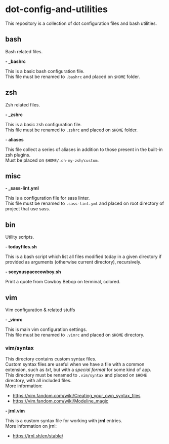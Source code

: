 # dot-config-and-utilities
This repository is a collection of dot configuration files and bash utilities.

## bash
Bash related files.

**- _bashrc**

This is a basic bash configuration file.  
This file must be renamed to `.bashrc` and placed on `$HOME` folder.

## zsh
Zsh related files.

**- _zshrc**

This is a basic zsh configuration file.  
This file must be renamed to `.zshrc` and placed on `$HOME` folder.

**- aliases**

This file collect a series of aliases in addition to those present in the built-in zsh plugins.  
Must be placed on `$HOME/.oh-my-zsh/custom`.

## misc

**- _sass-lint.yml**

This is a configuration file for sass linter.  
This file must be renamed to `.sass-lint.yml` and placed on root directory of project that use sass.

## bin
Utility scripts.

**- todayfiles.sh**

This is a bash script which list all files modified today in a given directory if provided as arguments
(otherwise current directory), recursively.

**- seeyouspacecowboy.sh**

Print a quote from Cowboy Bebop on terminal, colored.

## vim
Vim configuration & related stuffs

**- _vimrc**

This is main vim configuration settings.  
This file must be renamed to `.vimrc` and placed on `$HOME` directory.

### vim/syntax
This directory contains custom syntax files.  
Custom syntax files are useful when we have a file with a common extension,
such as *txt*, but with a *special format* for some kind of app.  
This directory must be renamed to `.vim/syntax` and placed on `$HOME` directory, with all included files.  
More information:
- https://vim.fandom.com/wiki/Creating_your_own_syntax_files
- https://vim.fandom.com/wiki/Modeline_magic

**- jrnl.vim**

This is a custom syntax file for working with **jrnl** entries.  
More information on jrnl:
- https://jrnl.sh/en/stable/
